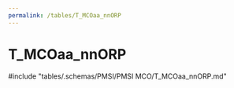 ```yaml
---
permalink: /tables/T_MCOaa_nnORP
---
```

# T_MCOaa_nnORP
<!-- SPDX-License-Identifier: MPL-2.0 -->

<!-- ATTENTION : Ne pas supprimer ou modifier la ligne ci-dessous -->
#include "tables/.schemas/PMSI/PMSI MCO/T_MCOaa_nnORP.md"
<!-- ATTENTION : Ne pas supprimer ou modifier la ligne ci-dessus -->
